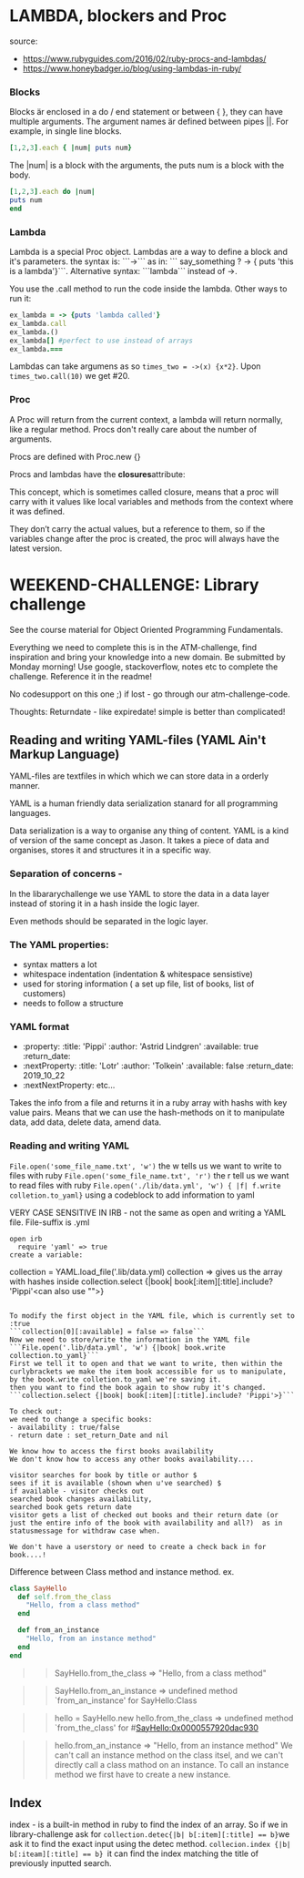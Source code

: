 
<h1> LAMBDA, blockers and Proc</h1> 
source:

- https://www.rubyguides.com/2016/02/ruby-procs-and-lambdas/ 
- https://www.honeybadger.io/blog/using-lambdas-in-ruby/

<h3> Blocks</h3>
Blocks är enclosed in a do / end statement or between { }, they can have multiple arguments. 
The argument names är defined between pipes ||.
For example, in single line blocks. 

```rb
[1,2,3].each { |num| puts num}
```
The |num| is a block with the arguments, the puts num is a block with the body. 

```rb In multi-line blocks:
[1,2,3].each do |num|
puts num
end
``` 
<h3> Lambda</h3>
Lambda is a special Proc object. Lambdas are a way to define a block and it's parameters. the syntax is: ```->``` as in: ``` say_something ? -> { puts 'this is a lambda'}```. Alternative syntax: ```lambda``` instead of ->. 

You use the .call method to run the code inside the lambda. Other ways to run it:

```rb
ex_lambda = -> {puts 'lambda called'}
ex_lambda.call 
ex_lambda.()
ex_lambda[] #perfect to use instead of arrays
ex_lambda.===
```
Lambdas can take argumens as so ```times_two = ->(x) {x*2}```. Upon ```times_two.call(10)``` we get #20.

<h3> Proc</h3>
A Proc will return from the current context, a lambda will return normally, like a regular method. Procs don't really care about the number of arguments. 

Procs are defined with Proc.new {}

Procs and lambdas have the <b>closures</b>attribute:

This concept, which is sometimes called closure, means that a proc will carry with it values like local variables and methods from the context where it was defined.

They don’t carry the actual values, but a reference to them, so if the variables change after the proc is created, the proc will always have the latest version.


<h1> WEEKEND-CHALLENGE: Library challenge </h1>
See the course material for Object Oriented Programming Fundamentals. 

Everything we need to complete this is in the ATM-challenge, find inspiration and bring your knowledge into a new domain. 
Be submitted by Monday morning! Use google, stackoverflow, notes etc to complete the challenge. Reference it in the readme! 

No codesupport on this one ;) 
  if lost - go through our atm-challenge-code. 

Thoughts:
Returndate - like expiredate! 
simple is better than complicated! 

<h2>Reading and writing YAML-files (YAML Ain't Markup Language)</h2>
YAML-files are textfiles in which which we can store data in a orderly manner.

YAML is a human friendly data serialization stanard for all programming languages. 

Data serialization is a way to organise any thing of content. YAML is a kind of version of the same concept as Jason. It takes a piece of data and organises, stores it and structures it in a specific way. 


<h3>Separation of concerns -</h3> 
In the libararychallenge we use YAML to store the data in a data layer instead of storing it in a hash inside the logic layer. 

Even methods should be separated in the logic layer. 

<h3>The YAML properties:</h3>

- syntax matters a lot
- whitespace indentation (indentation  & whitespace sensistive)
- used for storing information ( a set up file, list of books, list of customers)
- needs to follow a structure

<h3> YAML format </h3>

- :property:
    :title: 'Pippi'
    :author: 'Astrid Lindgren'
  :available: true
  :return_date: 
- :nextProperty:
    :title: 'Lotr'
    :author: 'Tolkein'
  :available: false
  :return_date: 2019_10_22
- :nextNextProperty: 
etc...

Takes the info from a file and returns it in a ruby array with hashs with key value pairs. Means that we can use the hash-methods on it to manipulate data, add data, delete data, amend data.

<h3>Reading and writing YAML</h3> 

```File.open('some_file_name.txt', 'w')``` the w tells us we want to write to files with ruby
```File.open('some_file_name.txt', 'r')``` the r tell us we want to read files with ruby 
```File.open('./lib/data.yml', 'w') { |f| f.write colletion.to_yaml}``` using a codeblock to add information to yaml

VERY CASE SENSITIVE
IN IRB - not the same as open and writing a YAML file. File-suffix is .yml
```
open irb
  require 'yaml' => true
create a variable:

```
collection = YAML.load_file('.lib/data.yml)
collection => gives us the array with hashes inside
collection.select {|book<is the iteration variable>| book[:item][:title].include? 'Pippi'<can also use "">}
```

To modify the first object in the YAML file, which is currently set to :true
```collection[0][:available] = false => false```
Now we need to store/write the information in the YAML file
```File.open('.lib/data.yml', 'w') {|book| book.write collection.to_yaml}```
First we tell it to open and that we want to write, then within the curlybrackets we make the item book accessible for us to manipulate, by the book.write colletion.to_yaml we're saving it. 
then you want to find the book again to show ruby it's changed.
```collection.select {|book| book[:item][:title].include? 'Pippi'>}```

To check out:
we need to change a specific books:
- availability : true/false
- return date : set_return_Date and nil

We know how to access the first books availability
We don't know how to access any other books availability.... 

visitor searches for book by title or author $
sees if it is available (shown when u've searched) $
if available - visitor checks out 
searched book changes availability,
searched book gets return date
visitor gets a list of checked out books and their return date (or just the entire info of the book with availability and all?)  as in statusmessage for withdraw case when. 

We don't have a userstory or need to create a check back in for book....! 

```


Difference between Class method and instance method.
ex. 

```rb
class SayHello
  def self.from_the_class
    "Hello, from a class method"
  end

  def from_an_instance
    "Hello, from an instance method"
  end
end
```
>> SayHello.from_the_class
=> "Hello, from a class method"

>> SayHello.from_an_instance
=> undefined method `from_an_instance' for SayHello:Class


>> hello = SayHello.new
>> hello.from_the_class
=> undefined method `from_the_class' for #<SayHello:0x0000557920dac930>

>> hello.from_an_instance
=> "Hello, from an instance method"
We can't call an instance method on the class itsel, and we can't directly call a class mathod on an instance. 
To call an instance method we first have to create a new instance. 

<h2>Index</h2>

index - is a built-in method in ruby to find the index of an array. 
So if we in library-challenge ask for 
```collection.detec{|b| b[:item][:title] == b}```we ask it to find the exact input using the detec method. 
```collecion.index {|b| b[:iteam][:title] == b} ```it can find the index matching the title of previously inputted search.  